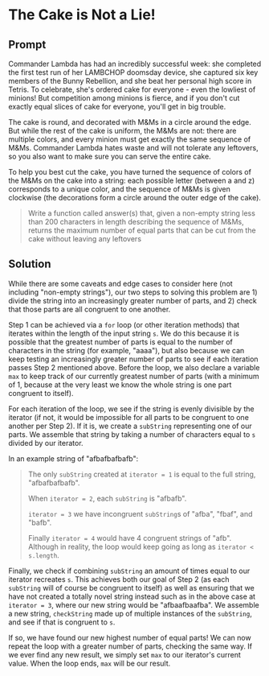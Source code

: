 # The Cake is Not a Lie!

## Prompt

Commander Lambda has had an incredibly successful week: she completed the first test run of her LAMBCHOP doomsday device, she captured six key members of the Bunny Rebellion, and she beat her personal high score in Tetris. To celebrate, she's ordered cake for everyone - even the lowliest of minions! But competition among minions is fierce, and if you don't cut exactly equal slices of cake for everyone, you'll get in big trouble.

The cake is round, and decorated with M&Ms in a circle around the edge. But while the rest of the cake is uniform, the M&Ms are not: there are multiple colors, and every minion must get exactly the same sequence of M&Ms. Commander Lambda hates waste and will not tolerate any leftovers, so you also want to make sure you can serve the entire cake.

To help you best cut the cake, you have turned the sequence of colors of the M&Ms on the cake into a string: each possible letter (between a and z) corresponds to a unique color, and the sequence of M&Ms is given clockwise (the decorations form a circle around the outer edge of the cake).

>Write a function called answer(s) that, given a non-empty string less than 200 characters in length describing the sequence of M&Ms, returns the maximum number of equal parts that can be cut from the cake without leaving any leftovers

## Solution

While there are some caveats and edge cases to consider here (not including "non-empty strings"), our two steps to solving this problem are 1) divide the string into an increasingly greater number of parts, and 2) check that those parts are all congruent to one another.

Step 1 can be achieved via a `for` loop (or other iteration methods) that iterates within the length of the input string `s`. We do this because it is possible that the greatest number of parts is equal to the number of characters in the string (for example, "aaaa"), but also because we can keep testing an increasingly greater number of parts to see if each iteration passes Step 2 mentioned above. Before the loop, we also declare a variable `max` to keep track of our currently greatest number of parts (with a minimum of 1, because at the very least we know the whole string is one part congruent to itself).

For each iteration of the loop, we see if the string is evenly divisible by the iterator (if not, it would be impossible for all parts to be congruent to one another per Step 2). If it is, we create a `subString` representing one of our parts. We assemble that string by taking a number of characters equal to `s` divided by our iterator.

In an example string of "afbafbafbafb":
>The only `subString` created at `iterator = 1` is equal to the full string, "afbafbafbafb".
>
>When `iterator = 2`, each `subString` is "afbafb".
>
>`iterator = 3` we have incongruent `subString`s of "afba", "fbaf", and "bafb".
>
>Finally `iterator = 4` would have 4 congruent strings of "afb".<br/>Although in reality, the loop would keep going as long as `iterator < s.length`.

Finally, we check if combining `subString` an amount of times equal to our iterator recreates `s`. This achieves both our goal of Step 2 (as each `subString` will of course be congruent to itself) as well as ensuring that we have not created a totally novel string instead such as in the above case at `iterator = 3`, where our new string would be "afbaafbaafba". We assemble a new string, `checkString` made up of multiple instances of the `subString`, and see if that is congruent to `s`.

If so, we have found our new highest number of equal parts! We can now repeat the loop with a greater number of parts, checking the same way. If we ever find any new result, we simply set `max` to our iterator's current value. When the loop ends, `max` will be our result.
